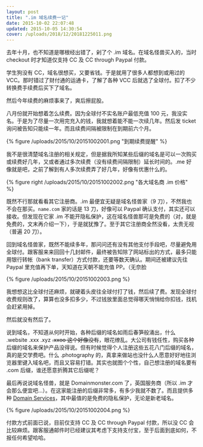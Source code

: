```yaml
---
layout: post
title: ".im 域名续费一记"
date: 2015-10-02 22:07:48
updated: 2015-10-05 14:30:54
cover: /uploads/2018/12/20181225011.png
---
```


去年十月，也不知道是哪根经出错了，剁了个 .im 域名。在域名怪兽买入的，当时 checkout 时才知道仅支持 CC 及 CC through Paypal 付款。

学生狗没有 CC，域名很想买，又要省钱。于是就用了很多人都想到或用过的 VCC。那时错过了财付通的运通卡，了解了各种 VCC 后就选了全球付。扣了不少转换费手续费后买下了域名。

然后今年续费的麻烦事来了，爽后擦屁股。

八月份就开始想着怎么续费。因为全球付不实名账户最低充值 100 元，我没实名。于是为了尽量一次用完充入的钱，我就想着能不能一次续几年。然后发 ticket 询问被告知只能续一年。而且续费间隔被限制在到期前六个月。

{% figure /uploads/2015/10/20151002001.png "到期续费提醒" %}

我不是很清楚域名注册的相关规定，但是据我所知某些后缀的域名是可以一次购买或续费好几年，又或者通过多次续费（没有续费间隔限制）延长时间的。.me 好像就是吧，之前了解到有人多次续费弄了好几年，好像有优惠什么的。

{% figure right /uploads/2015/10/20151002002.png "各大域名商 .im 价格" %}

既然不行那就看看其它注册商。.im 最便宜无疑是域名怪兽家（9 刀），不然我也不会在那买。`name.com` 家的话是 13 刀，好像可以 Paypal 确认支付，其实还可以接收。但发现在它家 .im 不能开隐私保护，这在域名怪兽那可是免费的（对，就是免费的，文末再介绍一下），于是就犹豫了。至于其它注册商全然没看，太贵无视（普遍 20 刀）。

回到域名怪兽家，既然不能续多年，那问问还有没有其他支付手段吧，尽量避免用全球付。跟客服来来回回十几封邮件，最终被告知除了网站标出的方式，最多只能用银行转帐（bank transfer）方式付款，还要等数天确认。期间还被建议先往 Paypal 里充值再下单，天知道在天朝不能充值 PP。（无奈脸

{% figure /uploads/2015/10/20151002003.png %}

我想想这比全球付还麻烦，就硬着头皮往全球付打了钱，然后续了费。发现全球付收费规则改了，算算也没多扣多少，不过钱放里面总觉得哪天悄悄给你扣钱，找机会赶紧用掉。

然后就没有然后了。

说到域名，不知道从何时开始，各种后缀的域名如雨后春笋般涌出，什么 .website .xxx .xyz ~~.xxoo 这个好像没有~~，眼花缭乱。大公司有钱任性，购买各种后缀的域名来保护产品没得说。但有时候觉得个人注册这些五花八门后缀的域名，真的是交学费吧。什么 .photography 的，真拿来做站也没什么人愿意好好地往浏览器里键入域名吧，而且又容易打错。其实也就图个个性，自己想注册的域名要有 .com 后缀，谁还愿意折腾其它后缀呢？

最后再说说域名怪兽，就是 Domainmonster.com 了，英国服务商（所以 .im 才会那么便宜吧...）。在这家能注册的后缀非常多，有多少我就不数了。而且提供多种 [Domain Services](http://www.domainmonster.com/domain-name/)，其中最值的是免费的隐私保护，无论是新老域名。

{% figure /uploads/2015/10/20151002004.png %}

付款方式前面已说，目前仅支持 CC 及 CC through Paypal 付款，所以没 CC 会比较麻烦。跟客服通邮件时已经建议其考虑下支持支付宝，至于后面到底如何，不报任何希望哈哈。
